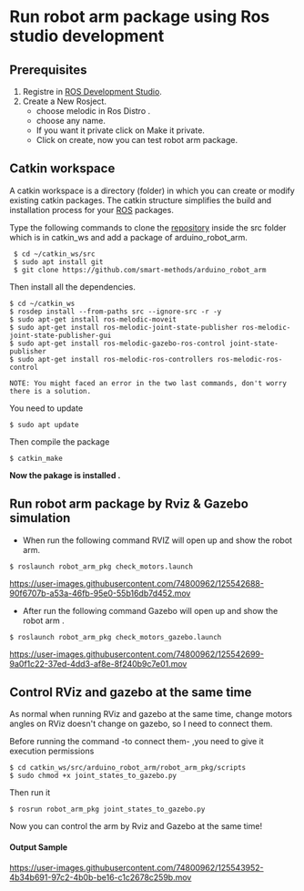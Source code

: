 # Run robot arm package using Ros studio development
## Prerequisites 
1. Registre in [ROS Development Studio](https://www.theconstructsim.com/rds-ros-development-studio/?utm_source=youtube&utm_medium=ros_q_a_150).
2. Create a New Rosject.
     * choose melodic in Ros Distro .
     * choose any name.
     * If you want it private click on Make it private.
     * Click on create, now you can test robot arm package.

## Catkin workspace
A catkin workspace is a directory (folder) in which you can create or modify existing catkin packages. The catkin structure simplifies the build and installation process for your [ROS](http://wiki.ros.org/catkin/Tutorials) packages.

Type the following commands to clone the [repository](https://github.com/smart-methods/arduino_robot_arm ) inside the src folder which is in catkin_ws and add a package of arduino_robot_arm.
```
 $ cd ~/catkin_ws/src
 $ sudo apt install git
 $ git clone https://github.com/smart-methods/arduino_robot_arm 

```
Then install all the dependencies.
```
$ cd ~/catkin_ws
$ rosdep install --from-paths src --ignore-src -r -y
$ sudo apt-get install ros-melodic-moveit
$ sudo apt-get install ros-melodic-joint-state-publisher ros-melodic-joint-state-publisher-gui
$ sudo apt-get install ros-melodic-gazebo-ros-control joint-state-publisher
$ sudo apt-get install ros-melodic-ros-controllers ros-melodic-ros-control

```
``
NOTE: You might faced an error in the two last commands, don't worry there is a solution.
``

You need to update 
```
$ sudo apt update
```
Then compile the package 
```
$ catkin_make
```
**Now the pakage is installed .**

## Run robot arm package by Rviz & Gazebo simulation
- When run the following command RVIZ will open up and show the robot arm.
```
$ roslaunch robot_arm_pkg check_motors.launch
```

https://user-images.githubusercontent.com/74800962/125542688-90f6707b-a53a-46fb-95e0-55b16db7d452.mov

- After run the following command Gazebo will open up and show the robot arm .
```
$ roslaunch robot_arm_pkg check_motors_gazebo.launch
```

https://user-images.githubusercontent.com/74800962/125542699-9a0f1c22-37ed-4dd3-af8e-8f240b9c7e01.mov


## Control RViz and gazebo at the same time 
As normal when running RViz and gazebo at the same time, change motors angles on RViz doesn't change on gazebo, so I need to connect them. 

Before running the command -to connect them- ,you need to give it execution permissions
```
$ cd catkin_ws/src/arduino_robot_arm/robot_arm_pkg/scripts
$ sudo chmod +x joint_states_to_gazebo.py
```
Then run it
```
$ rosrun robot_arm_pkg joint_states_to_gazebo.py
```
Now you can control the arm by Rviz and Gazebo at the same time!
#### Output Sample


https://user-images.githubusercontent.com/74800962/125543952-4b34b691-97c2-4b0b-be16-c1c2678c259b.mov




